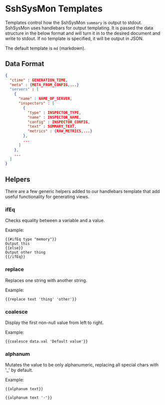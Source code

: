# SshSysMon Templates

Templates control how the SshSysMon `summary` is output to stdout.
SshSysMon uses handlebars for output templating.  It is passed the data structure in the below format
and will turn it in to the desired document and write to stdout.  If no template is specified,
it will be output in JSON.

The default template is `md` (markdown).

## Data Format
```json
{
  "ctime" : GENERATION_TIME,
  "meta" : {META_FROM_CONFIG,...}
  "servers" : [
    {
      "name" : NAME_OF_SERVER,
      "inspectors" : [
        {
          "type" : INSPECTOR_TYPE,
          "name" : INSPECTOR_NAME,
          "config" : INSPECTOR_CONFIG,
          "text" : SUMMARY_TEXT,
          "metrics" : {RAW_METRICS,...}
        },
        ...
      ]
    },
    ...
  ]
}
```


## Helpers

There are a few generic helpers added to our handlebars template that add useful functionality
for generating views.

### ifEq

Checks equality between a variable and a value.

Example:
```
{{#ifEq type "memory"}}
Output this
{{else}}
Output other thing
{{/ifEq}}
```

### replace
Replaces one string with another string.

Example:
```
{{replace text 'thing' 'other'}}
```

### coalesce

Display the first non-null value from left to right.

Example:
```
{{coalesce data.val 'Default value'}}
```

### alphanum

Mutates the value to be only alphanumeric, replacing all special chars with '_' by default.

Example:
```
{{alphanum text}}
```

```
{{alphanum text '-'}}
```